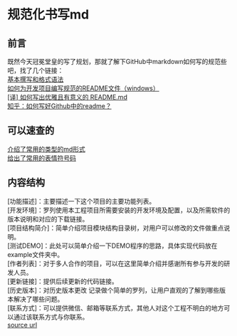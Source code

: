 # 规范化书写md
## 前言
既然今天冠冕堂皇的写了规划，那就了解下GitHub中markdown如何写的规范些吧，找了几个链接：  
[基本撰写和格式语法](https://docs.github.com/zh/get-started/writing-on-github/getting-started-with-writing-and-formatting-on-github/basic-writing-and-formatting-syntax)  
[如何为开发项目编写规范的README文件（windows）](https://www.cnblogs.com/wj-1314/p/8547763.html)  
[[译] 如何写出优雅且有意义的 README.md](https://juejin.cn/post/6844904057191170055)  
[知乎：如何写好Github中的readme？](https://www.zhihu.com/question/29100816)  
## 可以速查的
[介绍了常用的类型的md形式](https://github.com/guodongxiaren/README)  
[给出了常用的表情符号码](https://github.com/guodongxiaren/README/blob/master/emoji.md)  

## 内容结构
[功能描述]：主要描述一下这个项目的主要功能列表。  
[开发环境]：罗列使用本工程项目所需要安装的开发环境及配置，以及所需软件的版本说明和对应的下载链接。  
[项目结构简介]：简单介绍项目模块结构目录树，对用户可以修改的文件做重点说明。  
[测试DEMO]：此处可以简单介绍一下DEMO程序的思路，具体实现代码放在example文件夹中。  
[作者列表]：对于多人合作的项目，可以在这里简单介绍并感谢所有参与开发的研发人员。  
[更新链接]：提供后续更新的代码链接。  
[历史版本]：对历史版本更改 记录做个简单的罗列，让用户直观的了解到哪些版本解决了哪些问题。  
[联系方式]：可以提供微信、邮箱等联系方式，其他人对这个工程不明白的地方可以通过该联系方式与你联系。  
[source url](https://www.jianshu.com/p/b535abbfb792)

